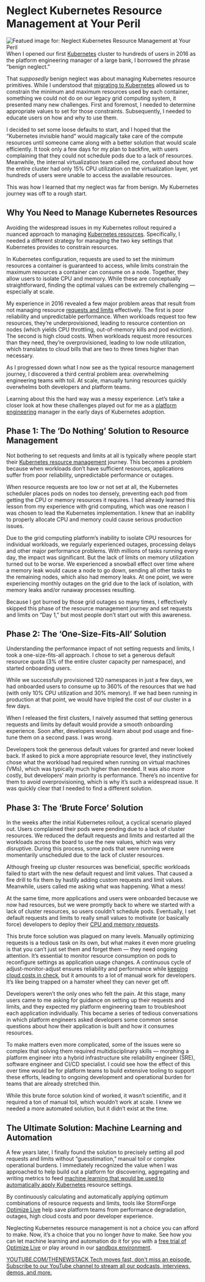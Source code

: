 # Neglect Kubernetes Resource Management at Your Peril
![Featued image for: Neglect Kubernetes Resource Management at Your Peril](https://cdn.thenewstack.io/media/2024/06/f610ce37-neglect-kubernetes-resource-management-peril-1024x576.jpeg)
When I opened our first [Kubernetes](https://thenewstack.io/kubernetes/) cluster to hundreds of users in 2016 as the platform engineering manager of a large bank, I borrowed the phrase “benign neglect.”

That *supposedly* benign neglect was about managing Kubernetes resource primitives. While I understood that [migrating to Kubernetes](https://roadmap.sh/kubernetes) allowed us to constrain the minimum and maximum resources used by each container, something we could not do on our legacy grid computing system, it presented many new challenges. First and foremost, I needed to determine appropriate values to set for those constraints. Subsequently, I needed to educate users on how and why to use them.

I decided to set some loose defaults to start, and I hoped that the “Kubernetes invisible hand” would magically take care of the compute resources until someone came along with a better solution that would scale efficiently. It took only a few days for my plan to backfire, with users complaining that they could not schedule pods due to a lack of resources. Meanwhile, the internal virtualization team called me, confused about how the entire cluster had only 15% CPU utilization on the virtualization layer, yet hundreds of users were unable to access the available resources.

This was how I learned that my neglect was far from benign. My Kubernetes journey was off to a rough start.

## Why You Need to Manage Kubernetes Resources
Avoiding the widespread issues in my Kubernetes rollout required a nuanced approach to managing [Kubernetes resources](https://thenewstack.io/understanding-kubernetes-resource-types/). Specifically, I needed a different strategy for managing the two key settings that Kubernetes provides to constrain resources.

In Kubernetes configuration, requests are used to set the minimum resources a container is guaranteed to access, while limits constrain the maximum resources a container can consume on a node. Together, they allow users to isolate CPU and memory. While these are conceptually straightforward, finding the optimal values can be extremely challenging — especially at scale.

My experience in 2016 revealed a few major problem areas that result from not managing resource [requests and limits](https://thenewstack.io/kubernetes-requests-and-limits-demystified/) effectively. The first is poor reliability and unpredictable performance. When workloads request too few resources, they’re underprovisioned, leading to resource contention on nodes (which yields CPU throttling, out-of-memory kills and pod eviction). The second is high cloud costs. When workloads request more resources than they need, they’re overprovisioned, leading to low node utilization, which translates to cloud bills that are two to three times higher than necessary.

As I progressed down what I now see as the typical resource management journey, I discovered a third central problem area: overwhelming engineering teams with toil. At scale, manually tuning resources quickly overwhelms both developers and platform teams.

Learning about this the hard way was a messy experience. Let’s take a closer look at how these challenges played out for me as a [platform engineering](https://thenewstack.io/platform-engineering/) manager in the early days of Kubernetes adoption.

## Phase 1: The ‘Do Nothing’ Solution to Resource Management
Not bothering to set requests and limits at all is typically where people start their [Kubernetes resource management](https://thenewstack.io/optimizing-resource-management-using-machine-learning-to-scale-kubernetes/) journey. This becomes a problem because when workloads don’t have sufficient resources, applications suffer from poor reliability, unpredictable performance or outages.

When resource requests are too low or not set at all, the Kubernetes scheduler places pods on nodes too densely, preventing each pod from getting the CPU or memory resources it requires. I had already learned this lesson from my experience with grid computing, which was one reason I was chosen to lead the Kubernetes implementation. I knew that an inability to properly allocate CPU and memory could cause serious production issues.

Due to the grid computing platform’s inability to isolate CPU resources for individual workloads, we regularly experienced outages, processing delays and other major performance problems. With millions of tasks running every day, the impact was significant. But the lack of limits on memory utilization turned out to be worse. We experienced a snowball effect over time where a memory leak would cause a node to go down, sending all other tasks to the remaining nodes, which also had memory leaks. At one point, we were experiencing monthly outages on the grid due to the lack of isolation, with memory leaks and/or runaway processes resulting.

Because I got burned by those grid outages so many times, I effectively skipped this phase of the resource management journey and set requests and limits on “Day 1,” but most people don’t start out with this awareness.

## Phase 2: The ‘One-Size-Fits-All’ Solution
Understanding the performance impact of not setting requests and limits, I took a one-size-fits-all approach. I chose to set a generous default resource quota (3% of the entire cluster capacity per namespace), and started onboarding users.

While we successfully provisioned 120 namespaces in just a few days, we had onboarded users to consume up to 360% of the resources that we had (with only 10% CPU utilization and 30% memory). If we had been running in production at that point, we would have tripled the cost of our cluster in a few days.

When I released the first clusters, I naively assumed that setting generous requests and limits by default would provide a smooth onboarding experience. Soon after, developers would learn about pod usage and fine-tune them on a second pass. I was wrong.

Developers took the generous default values for granted and never looked back. If asked to pick a more appropriate resource level, they instinctively chose what the workload had required when running on virtual machines (VMs), which was typically much higher than needed. It was also more costly, but developers’ main priority is performance. There’s no incentive for them to avoid overprovisioning, which is why it’s such a widespread issue. It was quickly clear that I needed to find a different solution.

## Phase 3: The ‘Brute Force’ Solution
In the weeks after the initial Kubernetes rollout, a cyclical scenario played out. Users complained their pods were pending due to a lack of cluster resources. We reduced the default requests and limits and restarted all the workloads across the board to use the new values, which was very disruptive. During this process, some pods that were running were momentarily unscheduled due to the lack of cluster resources.

Although freeing up cluster resources was beneficial, specific workloads failed to start with the new default request and limit values. That caused a fire drill to fix them by hastily adding custom requests and limit values. Meanwhile, users called me asking what was happening. What a mess!

At the same time, more applications and users were onboarded because we now had resources, but we were promptly back to where we started with a lack of cluster resources, so users couldn’t schedule pods. Eventually, I set default requests and limits to really small values to motivate (or basically force) developers to deploy their [CPU and memory requests](https://thenewstack.io/stop-setting-cpu-and-memory-requests-in-kubernetes/).

This brute force solution was plagued on many levels. Manually optimizing requests is a tedious task on its own, but what makes it even more grueling is that you can’t just set them and forget them — they need ongoing attention. It’s essential to monitor resource consumption on pods to reconfigure settings as application usage changes. A continuous cycle of adjust-monitor-adjust ensures reliability and performance while [keeping cloud costs in check](https://thenewstack.io/how-platform-engineering-can-help-keep-cloud-costs-in-check/), but it amounts to a lot of manual work for developers. It’s like being trapped on a hamster wheel they can never get off.

Developers weren’t the only ones who felt the pain. At this stage, many users came to me asking for guidance on setting up their requests and limits, and they expected my platform engineering team to troubleshoot each application individually. This became a series of tedious conversations in which platform engineers asked developers some common sense questions about how their application is built and how it consumes resources.

To make matters even more complicated, some of the issues were so complex that solving them required multidisciplinary skills — morphing a platform engineer into a hybrid infrastructure site reliability engineer (SRE), software engineer and CI/CD specialist. I could see how the effect of this over time would be for platform teams to build extensive tooling to support these efforts, leading to ongoing development and operational burden for teams that are already stretched thin.

While this brute force solution kind of worked, it wasn’t scientific, and it required a ton of manual toil, which wouldn’t work at scale. I knew we needed a more automated solution, but it didn’t exist at the time.

## The Ultimate Solution: Machine Learning and Automation
A few years later, I finally found the solution to precisely setting all pod requests and limits without “guesstimation,” manual toil or complex operational burdens. I immediately recognized the value when I was approached to help build out a platform for discovering, aggregating and writing metrics to feed [machine learning that would be used to automatically apply Kubernetes](https://thenewstack.io/using-machine-learning-to-automate-kubernetes-optimization/) resource settings.

By continuously calculating and automatically applying optimum combinations of resource requests and limits, tools like StormForge [Optimize Live](https://www.stormforge.io/optimize-live/?utm_source=The%20New%20Stack&utm_medium=article&utm_campaign=Rafa-manifesto) help save platform teams from performance degradation, outages, high cloud costs and poor developer experience.

Neglecting Kubernetes resource management is not a choice you can afford to make. Now, it’s a choice that you no longer *have* to make. See how you can let machine learning and automation do it for you with a [free trial of Optimize Live](http://app.stormforge.io/signup?utm_source=The%20New%20Stack&utm_medium=article&utm_campaign=Rafa-manifesto) or play around in our [sandbox environment](https://www.stormforge.io/sandbox/?utm_source=The%20New%20Stack&utm_medium=article&utm_campaign=Rafa-manifesto).

[
YOUTUBE.COM/THENEWSTACK
Tech moves fast, don't miss an episode. Subscribe to our YouTube
channel to stream all our podcasts, interviews, demos, and more.
](https://youtube.com/thenewstack?sub_confirmation=1)